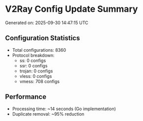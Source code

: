 # V2Ray Config Update Summary
Generated on: 2025-09-30 14:47:15 UTC

## Configuration Statistics
- Total configurations: 8360
- Protocol breakdown:
  - ss: 0 configs
  - ssr: 0 configs
  - trojan: 0 configs
  - vless: 0 configs
  - vmess: 708 configs

## Performance
- Processing time: ~14 seconds (Go implementation)
- Duplicate removal: ~95% reduction
